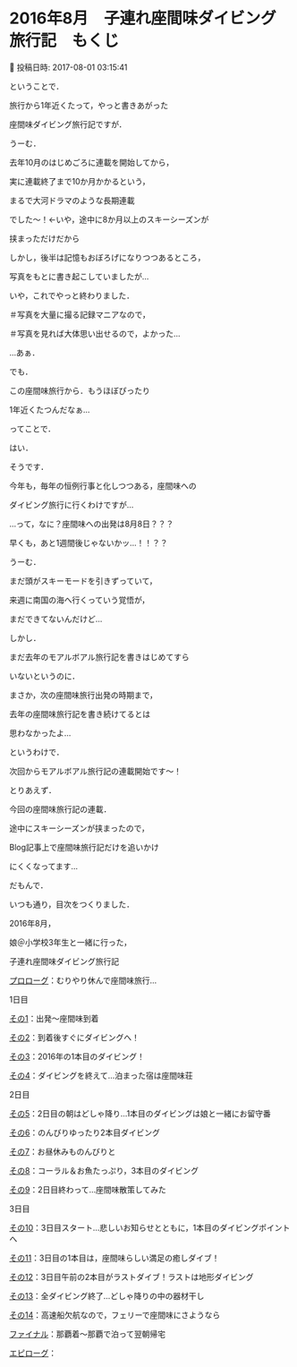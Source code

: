 # 2016年8月　子連れ座間味ダイビング旅行記　もくじ

📅 投稿日時: 2017-08-01 03:15:41

ということで．


旅行から1年近くたって，やっと書きあがった


座間味ダイビング旅行記ですが．





うーむ．


去年10月のはじめごろに連載を開始してから，


実に連載終了まで10か月かかるという，


まるで大河ドラマのような長期連載


でした～！←いや，途中に8か月以上のスキーシーズンが


挟まっただけだから





しかし，後半は記憶もおぼろげになりつつあるところ，


写真をもとに書き起こしていましたが…


いや，これでやっと終わりました．


＃写真を大量に撮る記録マニアなので，


＃写真を見れば大体思い出せるので，よかった…





…あぁ．


でも．


この座間味旅行から．もうほぼぴったり


1年近くたつんだなぁ…





ってことで．


はい．


そうです．


今年も，毎年の恒例行事と化しつつある，座間味への


ダイビング旅行に行くわけですが…





…って，なに？座間味への出発は8月8日？？？


早くも，あと1週間後じゃないかッ…！！？？


うーむ．


まだ頭がスキーモードを引きずっていて，


来週に南国の海へ行くっていう覚悟が，


まだできてないんだけど…





しかし．


まだ去年のモアルボアル旅行記を書きはじめてすら


いないというのに．


まさか，次の座間味旅行出発の時期まで，


去年の座間味旅行記を書き続けてるとは


思わなかったよ…





というわけで．


次回からモアルボアル旅行記の連載開始です～！





とりあえず．


今回の座間味旅行記の連載．


途中にスキーシーズンが挟まったので，


Blog記事上で座間味旅行記だけを追いかけ


にくくなってます…


だもんで．


いつも通り，目次をつくりました．





2016年8月，


娘＠小学校3年生と一緒に行った，


子連れ座間味ダイビング旅行記





[プロローグ](ed64b119f037a8b5c038e628d00d6627f.md)：むりやり休んで座間味旅行…





1日目


[その1](e42de699d5a612187fd4965093218d17c.md)：出発～座間味到着


[その2](e5b85e375c96526fe3556f0d0d674ca95.md)：到着後すぐにダイビングへ！


[その3](ece0fa02ee426b41a612e79ee172c7a11.md)：2016年の1本目のダイビング！


[その4](ee11100aad8ac730615ffb9b22dfd2fcd.md)：ダイビングを終えて…泊まった宿は座間味荘





2日目


[その5](e688b6e680a45167458fe90b99bda0450.md)：2日目の朝はどしゃ降り…1本目のダイビングは娘と一緒にお留守番


[その6](e8793764c10e5bafa74a6bd44a34a2079.md)：のんびりゆったり2本目ダイビング


[その7](ebf37ea45727e40024f54917fa69a0074.md)：お昼休みものんびりと


[その8](efc500f052d26adc1a5f68763c288ca2e.md)：コーラル＆お魚たっぷり，3本目のダイビング


[その9](ec796d3aa6dae79972bc14595c2bc5a1d.md)：2日目終わって…座間味散策してみた





3日目


[その10](e93b17e8bfd267e9f10b08450be6657b1.md)：3日目スタート…悲しいお知らせとともに，1本目のダイビングポイントへ


[その11](e1caf2974164fc7103c23124891f92119.md)：3日目の1本目は，座間味らしい満足の癒しダイブ！


[その12](e6d42a6c2c8ab09e68d303e45141b9807.md)：3日目午前の2本目がラストダイブ！ラストは地形ダイビング


[その13](ebbdfac4fe15e7e06f42e85ab22c73028.md)：全ダイビング終了…どしゃ降りの中の器材干し


[その14](efb2a043cab727f34fc94e58b10c1f616.md)：高速船欠航なので，フェリーで座間味にさようなら


[ファイナル](e5bf8e1502f113fa3cfeb92792917d260.md)：那覇着～那覇で泊って翌朝帰宅





[エピローグ](ebf32c512393fad400d146277de3e8ebd.md)：
